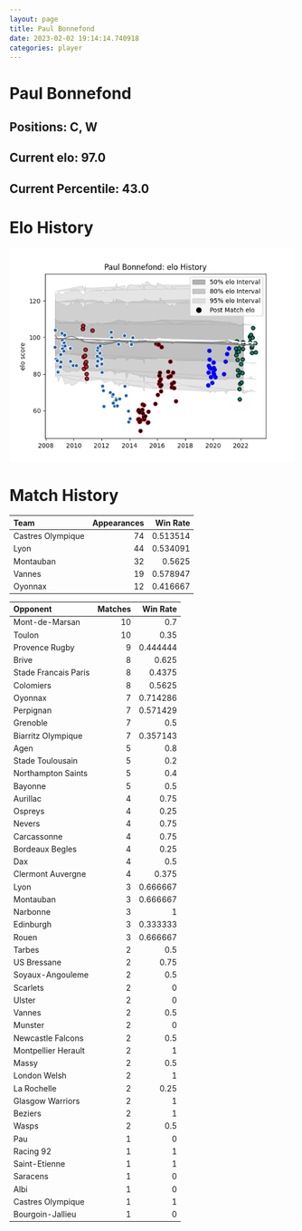 ```yaml
---  
layout: page  
title: Paul Bonnefond  
date: 2023-02-02 19:14:14.740918  
categories: player  
---
```

# Paul Bonnefond

## Positions: C, W

## Current elo: 97.0

## Current Percentile: 43.0

# Elo History


![elo history](history_PaulBonnefond.png)
# Match History


| Team              |   Appearances |   Win Rate |
|:------------------|--------------:|-----------:|
| Castres Olympique |            74 |   0.513514 |
| Lyon              |            44 |   0.534091 |
| Montauban         |            32 |   0.5625   |
| Vannes            |            19 |   0.578947 |
| Oyonnax           |            12 |   0.416667 |

| Opponent             |   Matches |   Win Rate |
|:---------------------|----------:|-----------:|
| Mont-de-Marsan       |        10 |   0.7      |
| Toulon               |        10 |   0.35     |
| Provence Rugby       |         9 |   0.444444 |
| Brive                |         8 |   0.625    |
| Stade Francais Paris |         8 |   0.4375   |
| Colomiers            |         8 |   0.5625   |
| Oyonnax              |         7 |   0.714286 |
| Perpignan            |         7 |   0.571429 |
| Grenoble             |         7 |   0.5      |
| Biarritz Olympique   |         7 |   0.357143 |
| Agen                 |         5 |   0.8      |
| Stade Toulousain     |         5 |   0.2      |
| Northampton Saints   |         5 |   0.4      |
| Bayonne              |         5 |   0.5      |
| Aurillac             |         4 |   0.75     |
| Ospreys              |         4 |   0.25     |
| Nevers               |         4 |   0.75     |
| Carcassonne          |         4 |   0.75     |
| Bordeaux Begles      |         4 |   0.25     |
| Dax                  |         4 |   0.5      |
| Clermont Auvergne    |         4 |   0.375    |
| Lyon                 |         3 |   0.666667 |
| Montauban            |         3 |   0.666667 |
| Narbonne             |         3 |   1        |
| Edinburgh            |         3 |   0.333333 |
| Rouen                |         3 |   0.666667 |
| Tarbes               |         2 |   0.5      |
| US Bressane          |         2 |   0.75     |
| Soyaux-Angouleme     |         2 |   0.5      |
| Scarlets             |         2 |   0        |
| Ulster               |         2 |   0        |
| Vannes               |         2 |   0.5      |
| Munster              |         2 |   0        |
| Newcastle Falcons    |         2 |   0.5      |
| Montpellier Herault  |         2 |   1        |
| Massy                |         2 |   0.5      |
| London Welsh         |         2 |   1        |
| La Rochelle          |         2 |   0.25     |
| Glasgow Warriors     |         2 |   1        |
| Beziers              |         2 |   1        |
| Wasps                |         2 |   0.5      |
| Pau                  |         1 |   0        |
| Racing 92            |         1 |   1        |
| Saint-Etienne        |         1 |   1        |
| Saracens             |         1 |   0        |
| Albi                 |         1 |   0        |
| Castres Olympique    |         1 |   1        |
| Bourgoin-Jallieu     |         1 |   0        |